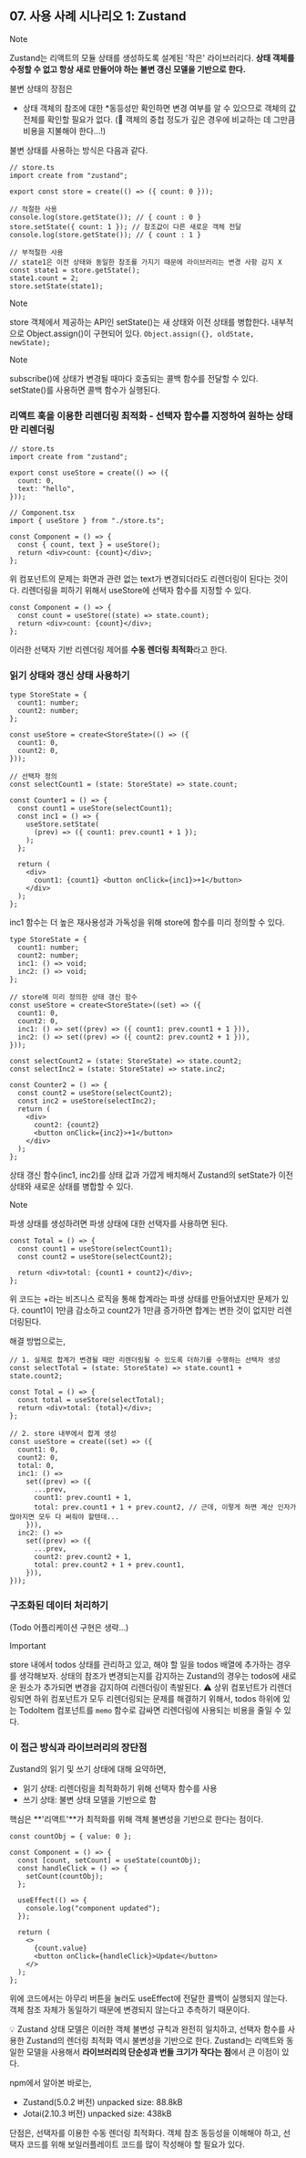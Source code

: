 ## 07. 사용 사례 시나리오 1: Zustand

> [!NOTE]
> Zustand는 리액트의 모듈 상태를 생성하도록 설계된 '작은' 라이브러리다. **상태 객체를 수정할 수 없고 항상 새로 만들어야 하는 불변 갱신 모델을 기반으로 한다.**

불변 상태의 장점은

- 상태 객체의 참조에 대한 \*동등성만 확인하면 변경 여부를 알 수 있으므로 객체의 값 전체를 확인할 필요가 없다. (📌 객체의 중첩 정도가 깊은 경우에 비교하는 데 그만큼 비용을 지불해야 한다...!)

불변 상태를 사용하는 방식은 다음과 같다.

```tsx
// store.ts
import create from "zustand";

export const store = create(() => ({ count: 0 }));

// 적절한 사용
console.log(store.getState()); // { count : 0 }
store.setState({ count: 1 }); // 참조값이 다른 새로운 객체 전달
console.log(store.getState()); // { count : 1 }

// 부적절한 사용
// state1은 이전 상태와 동일한 참조를 가지기 때문에 라이브러리는 변경 사항 감지 X
const state1 = store.getState();
state1.count = 2;
store.setState(state1);
```

> [!NOTE]
> store 객체에서 제공하는 API인 setState()는 새 상태와 이전 상태를 병합한다. 내부적으로 Object.assign()이 구현되어 있다. `Object.assign({}, oldState, newState);`

> [!NOTE]
> subscribe()에 상태가 변경될 때마다 호출되는 콜백 함수를 전달할 수 있다. setState()를 사용하면 콜백 함수가 실행된다.

### 리액트 훅을 이용한 리렌더링 최적화 - 선택자 함수를 지정하여 원하는 상태만 리렌더링

```tsx
// store.ts
import create from "zustand";

export const useStore = create(() => ({
  count: 0,
  text: "hello",
}));

// Component.tsx
import { useStore } from "./store.ts";

const Component = () => {
  const { count, text } = useStore();
  return <div>count: {count}</div>;
};
```

위 컴포넌트의 문제는 화면과 관련 없는 text가 변경되더라도 리렌더링이 된다는 것이다. 리렌더링을 피하기 위해서 useStore에 선택자 함수를 지정할 수 있다.

```tsx
const Component = () => {
  const count = useStore((state) => state.count);
  return <div>count: {count}</div>;
};
```

이러한 선택자 기반 리렌더링 제어를 **수동 렌더링 최적화**라고 한다.

### 읽기 상태와 갱신 상태 사용하기

```tsx
type StoreState = {
  count1: number;
  count2: number;
};

const useStore = create<StoreState>(() => ({
  count1: 0,
  count2: 0,
}));

// 선택자 정의
const selectCount1 = (state: StoreState) => state.count;

const Counter1 = () => {
  const count1 = useStore(selectCount1);
  const inc1 = () => {
    useStore.setState(
      (prev) => ({ count1: prev.count1 + 1 });
    );
  };

  return (
    <div>
      count1: {count1} <button onClick={inc1}>+1</button>
    </div>
  );
};
```

inc1 함수는 더 높은 재사용성과 가독성을 위해 store에 함수를 미리 정의할 수 있다.

```tsx
type StoreState = {
  count1: number;
  count2: number;
  inc1: () => void;
  inc2: () => void;
};

// store에 미리 정의한 상태 갱신 함수
const useStore = create<StoreState>((set) => ({
  count1: 0,
  count2: 0,
  inc1: () => set((prev) => ({ count1: prev.count1 + 1 })),
  inc2: () => set((prev) => ({ count2: prev.count2 + 1 })),
}));

const selectCount2 = (state: StoreState) => state.count2;
const selectInc2 = (state: StoreState) => state.inc2;

const Counter2 = () => {
  const count2 = useStore(selectCount2);
  const inc2 = useStore(selectInc2);
  return (
    <div>
      count2: {count2}
      <button onClick={inc2}>+1</button>
    </div>
  );
};
```

상태 갱신 함수(inc1, inc2)를 상태 값과 가깝게 배치해서 Zustand의 setState가 이전 상태와 새로운 상태를 병합할 수 있다.

> [!NOTE]
> 파생 상태를 생성하려면 파생 상태에 대한 선택자를 사용하면 된다.

```tsx
const Total = () => {
  const count1 = useStore(selectCount1);
  const count2 = useStore(selectCount2);

  return <div>total: {count1 + count2}</div>;
};
```

위 코드는 +라는 비즈니스 로직을 통해 합계라는 파생 상태를 만들어냈지만 문제가 있다. count1이 1만큼 감소하고 count2가 1만큼 증가하면 합계는 변한 것이 없지만 리렌더링된다.

해결 방법으로는,

```tsx
// 1. 실제로 합계가 변경될 때만 리렌더링될 수 있도록 더하기를 수행하는 선택자 생성
const selectTotal = (state: StoreState) => state.count1 + state.count2;

const Total = () => {
  const total = useStore(selectTotal);
  return <div>total: {total}</div>;
};

// 2. store 내부에서 합계 생성
const useStore = create((set) => ({
  count1: 0,
  count2: 0,
  total: 0,
  inc1: () =>
    set((prev) => ({
      ...prev,
      count1: prev.count1 + 1,
      total: prev.count1 + 1 + prev.count2, // 근데, 이렇게 하면 계산 인자가 많아지면 모두 다 써줘야 할텐데...
    })),
  inc2: () =>
    set((prev) => ({
      ...prev,
      count2: prev.count2 + 1,
      total: prev.count2 + 1 + prev.count1,
    })),
}));
```

### 구조화된 데이터 처리하기

(Todo 어플리케이션 구현은 생략...)

> [!IMPORTANT]
> store 내에서 todos 상태를 관리하고 있고, 해야 할 일을 todos 배열에 추가하는 경우를 생각해보자. 상태의 참조가 변경되는지를 감지하는 Zustand의 경우는 todos에 새로운 원소가 추가되면 변경을 감지하여 리렌더링이 촉발된다. ⚠️ 상위 컴포넌트가 리렌더링되면 하위 컴포넌트가 모두 리렌더링되는 문제를 해결하기 위해서, todos 하위에 있는 TodoItem 컴포넌트를 `memo` 함수로 감싸면 리렌더링에 사용되는 비용을 줄일 수 있다.

### 이 접근 방식과 라이브러리의 장단점

Zustand의 읽기 및 쓰기 상태에 대해 요약하면,

- 읽기 상태: 리렌더링을 최적화하기 위해 선택자 함수를 사용
- 쓰기 상태: 불변 상태 모델을 기반으로 함

핵심은 **'리액트'**가 최적화를 위해 객체 불변성을 기반으로 한다는 점이다.

```tsx
const countObj = { value: 0 };

const Component = () => {
  const [count, setCount] = useState(countObj);
  const handleClick = () => {
    setCount(countObj);
  };

  useEffect(() => {
    console.log("component updated");
  });

  return (
    <>
      {count.value}
      <button onClick={handleClick}>Update</button>
    </>
  );
};
```

위에 코드에서는 아무리 버튼을 눌러도 useEffect에 전달한 콜백이 실행되지 않는다. 객체 참조 자체가 동일하기 때문에 변경되지 않는다고 추측하기 때문이다.

💡 Zustand 상태 모델은 이러한 객체 불변성 규칙과 완전히 일치하고, 선택자 함수를 사용한 Zustand의 렌더링 최적화 역시 불변성을 기반으로 한다. Zustand는 리액트와 동일한 모델을 사용해서 **라이브러리의 단순성과 번들 크기가 작다는 점**에서 큰 이점이 있다.

npm에서 알아본 바로는,

- Zustand(5.0.2 버전) unpacked size: 88.8kB
- Jotai(2.10.3 버전) unpacked size: 438kB

단점은, 선택자를 이용한 수동 렌더링 최적화다. 객체 참조 동등성을 이해해야 하고, 선택자 코드를 위해 보일러플레이트 코드를 많이 작성해야 할 필요가 있다.
